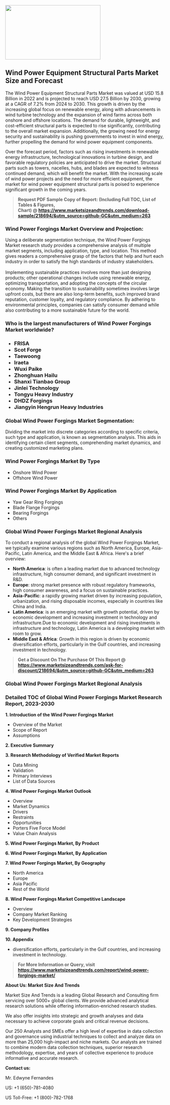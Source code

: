 <p><img class="alignnone size-medium wp-image-20088" src="https://ffe5etoiles.com/wp-content/uploads/2024/12/MST1-300x171.png" alt="" width="300" height="171" /></p><h2>Wind Power Equipment Structural Parts Market Size and Forecast</h2><p>The Wind Power Equipment Structural Parts Market was valued at USD 15.8 Billion in 2022 and is projected to reach USD 27.5 Billion by 2030, growing at a CAGR of 7.2% from 2024 to 2030. This growth is driven by the increasing global focus on renewable energy, along with advancements in wind turbine technology and the expansion of wind farms across both onshore and offshore locations. The demand for durable, lightweight, and cost-efficient structural parts is expected to rise significantly, contributing to the overall market expansion. Additionally, the growing need for energy security and sustainability is pushing governments to invest in wind energy, further propelling the demand for wind power equipment components.</p><p>Over the forecast period, factors such as rising investments in renewable energy infrastructure, technological innovations in turbine design, and favorable regulatory policies are anticipated to drive the market. Structural parts such as towers, nacelles, hubs, and blades are expected to witness continued demand, which will benefit the market. With the increasing scale of wind power projects and the need for more efficient equipment, the market for wind power equipment structural parts is poised to experience significant growth in the coming years.</p></p><blockquote id="" class=""><strong>Request PDF Sample Copy of Report: (Including Full TOC, List of Tables &amp; Figures, Chart)&nbsp;@&nbsp;<strong><a href="https://www.marketsizeandtrends.com/download-sample/218694/&utm_source=github-GC&utm_medium=263" target="_blank">https://www.marketsizeandtrends.com/download-sample/218694/&utm_source=github-GC&utm_medium=263</a></strong></strong></blockquote><h3 id="" class="">Wind Power Forgings Market&nbsp;Overview and Projection:</h3><p id="" class="">Using a deliberate segmentation technique, the Wind Power Forgings Market research study provides a comprehensive analysis of multiple market segments, including application, type, and location. This method gives readers a comprehensive grasp of the factors that help and hurt each industry in order to satisfy the high standards of industry stakeholders. <br /> <br />Implementing sustainable practices involves more than just designing products; other operational changes include using renewable energy, optimizing transportation, and adopting the concepts of the circular economy. Making the transition to sustainability sometimes involves large upfront costs, but there are also long-term benefits, such improved brand reputation, customer loyalty, and regulatory compliance. By adhering to environmental principles, companies can satisfy consumer demand while also contributing to a more sustainable future for the world.</p><h3 id="" class="">Who is the largest manufacturers of&nbsp;Wind Power Forgings Market worldwide?</h3><h3 class=""><p><ul><li>FRISA </li><li> Scot Forge </li><li> Taewoong </li><li> Iraeta </li><li> Wuxi Paike </li><li> Zhonghuan Hailu </li><li> Shanxi Tianbao Group </li><li> Jinlei Technology </li><li> Tongyu Heavy Industry </li><li> DHDZ Forgings </li><li> Jiangyin Hengrun Heavy Industries</li></ul></p></h3><h3 id="" class="">Global&nbsp;Wind Power Forgings Market Segmentation:</h3><p id="" class="">Dividing the market into discrete categories according to specific criteria, such type and application, is known as segmentation analysis. This aids in identifying certain client segments, comprehending market dynamics, and creating customized marketing plans.</p><h3 id="" class="">Wind Power Forgings Market&nbsp;By Type</h3><p><p><ul><li>Onshore Wind Power</li><li> Offshore Wind Power</p></li></ul></p></p><h3 id="" class="">Wind Power Forgings Market&nbsp;By Application</h3><p class=""><p><ul><li>Yaw Gear Ring Forgings</li><li> Blade Flange Forgings</li><li> Bearing Forgings</li><li> Others</li></ul></p></p><h3 id="" class="">Global Wind Power Forgings Market Regional Analysis</h3><p id="" class="">To conduct a regional analysis of the global Wind Power Forgings Market, we typically examine various regions such as North America, Europe, Asia-Pacific, Latin America, and the Middle East &amp; Africa. Here's a brief overview:</p><ul><li><strong>North America</strong>: is often a leading market due to advanced technology infrastructure, high consumer demand, and significant investment in R&amp;D.</li><li><strong>Europe</strong>: strong market presence with robust regulatory frameworks, high consumer awareness, and a focus on sustainable practices.</li><li><strong>Asia-Pacific</strong>: a rapidly growing market driven by increasing population, urbanization, and rising disposable incomes, especially in countries like China and India.</li><li><strong>Latin America</strong>: is an emerging market with growth potential, driven by economic development and increasing investment in technology and infrastructure.Due to economic development and rising investments in infrastructure and technology, Latin America is a developing market with room to grow.</li><li><strong>Middle East &amp; Africa</strong>: Growth in this region is driven by economic diversification efforts, particularly in the Gulf countries, and increasing investment in technology.</li></ul><blockquote id="" class=""><strong>Get a Discount On The Purchase Of This Report @ <strong><a href="https://www.marketsizeandtrends.com/ask-for-discount/218694/&utm_source=github-GC&utm_medium=263" target="_blank">https://www.marketsizeandtrends.com/ask-for-discount/218694/&utm_source=github-GC&utm_medium=263</a></strong></strong></blockquote><h3 id="" class="">Global Wind Power Forgings Market Regional Analysis</h3><h3 id="" class="">Detailed TOC of Global Wind Power Forgings Market Research Report, 2023-2030</h3><p id="" class=""><strong>1. Introduction of the Wind Power Forgings Market</strong></p><ul><li>Overview of the Market</li><li>Scope of Report</li><li>Assumptions</li></ul><p id="" class=""><strong>2. Executive Summary</strong></p><p id="" class=""><strong>3. Research Methodology of Verified Market Reports</strong></p><ul><li>Data Mining</li><li>Validation</li><li>Primary Interviews</li><li>List of Data Sources</li></ul><p id="" class=""><strong>4. Wind Power Forgings Market Outlook</strong></p><ul><li>Overview</li><li>Market Dynamics</li><li>Drivers</li><li>Restraints</li><li>Opportunities</li><li>Porters Five Force Model</li><li>Value Chain Analysis</li></ul><p id="" class=""><strong>5. Wind Power Forgings Market, By Product</strong></p><p id="" class=""><strong>6. Wind Power Forgings Market, By Application</strong></p><p id="" class=""><strong>7. Wind Power Forgings Market, By Geography</strong></p><ul><li>North America</li><li>Europe</li><li>Asia Pacific</li><li>Rest of the World</li></ul><p id="" class=""><strong>8. Wind Power Forgings Market Competitive Landscape</strong></p><ul><li>Overview</li><li>Company Market Ranking</li><li>Key Development Strategies</li></ul><p id="" class=""><strong>9. Company Profiles</strong></p><p id="" class=""><strong>10. Appendix</strong></p><ul><li>diversification efforts, particularly in the Gulf countries, and increasing investment in technology.</li></ul><blockquote id="" class=""><strong>For More Information or Query, visit <strong><strong><a href="https://www.marketsizeandtrends.com/report/wind-power-forgings-market/" target="_blank">https://www.marketsizeandtrends.com/report/wind-power-forgings-market/</a></strong></strong></strong></blockquote><p id="" class=""><strong>About Us: Market Size And Trends</strong></p><p id="" class="">Market Size And Trends is a leading Global Research and Consulting firm servicing over 5000+ global clients. We provide advanced analytical research solutions while offering information-enriched research studies.</p><p id="" class="">We also offer insights into strategic and growth analyses and data necessary to achieve corporate goals and critical revenue decisions.</p><p id="" class="">Our 250 Analysts and SMEs offer a high level of expertise in data collection and governance using industrial techniques to collect and analyze data on more than 25,000 high-impact and niche markets. Our analysts are trained to combine modern data collection techniques, superior research methodology, expertise, and years of collective experience to produce informative and accurate research.</p><p id="" class=""><strong>Contact us:</strong></p><p id="" class="">Mr. Edwyne Fernandes</p><p id="" class="">US: +1 (650)-781-4080</p><p id="" class="">US Toll-Free: +1 (800)-782-1768</p>
